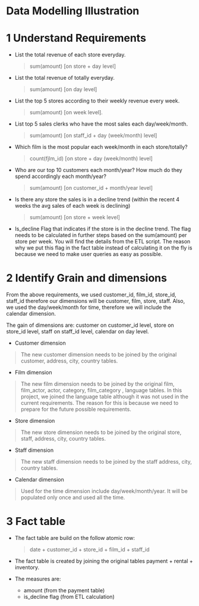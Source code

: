 # Data Modelling Illustration


# 1 Understand Requirements 
  - List the total revenue of each store everyday.
    > sum(amount) [on store + day level]
  - List the total revenue of totally everyday.
    > sum(amount) [on day level]
  - List the top 5 stores according to their weekly revenue every week. 
    > sum(amount) [on week level].
  - List top 5 sales clerks who have the most sales each day/week/month. 
    > sum(amount) [on staff_id + day (week/month) level]
  - Which film is the most popular each week/month in each store/totally?
    > count(fjlm_id) [on store + day (week/month) level]
  - Who are our top 10 customers each month/year? How much do they spend accordingly each month/year?
    > sum(amount) [on customer_id + month/year level]
  - Is there any store the sales is in a decline trend (within the recent 4 weeks the avg sales of each week is declining)
    > sum(amount) [on store + week level]
  - Is_decline Flag that indicates if the store is in the  decline trend. The flag needs to be calculated in further steps based on the sum(amount) per store per week. You will find the details from the ETL script. The reason why we put this flag in the fact table instead of calculating it on the fly is because we need to make user queries as easy as possible. 

# 2 Identify Grain and dimensions
From the above requirements, we used customer_id, film_id, store_id, staff_id therefore our dimensions will be customer, film, store, staff. Also, we used the day/week/month for time, therefore we will include the calendar dimension. 

The gain of dimensions are: customer on customer_id level, store on store_id level, staff on staff_id level, calendar on day level. 

- Customer dimension
 > The new customer dimension needs to be joined by the original customer, address, city, country tables.

- Film dimension
 > The new film dimension needs to be joined by the original film, film_actor, actor, category, film_category , language tables. In this project, we joined the language table although it was not used in the current requirements. The reason for this is because we need to prepare for the future possible requirements. 

- Store dimension
 > The new store dimension needs to be joined by the original store, staff, address, city, country tables.

- Staff dimension
 > The new staff dimension needs to be joined by the staff address, city, country tables.

- Calendar dimension
 > Used for the time dimension include day/week/month/year. It will be populated only once and used all the time. 


# 3 Fact table
- The fact table are build on the follow atomic row:
  > date + customer_id + store_id + film_id + staff_id

- The fact table is created by joining the original tables payment + rental + inventory. 

- The measures are:
   - amount (from the payment table)
   - is_decline flag (from ETL calculation)



